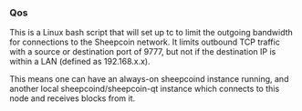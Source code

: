 ### Qos ###

This is a Linux bash script that will set up tc to limit the outgoing bandwidth for connections to the Sheepcoin network. It limits outbound TCP traffic with a source or destination port of 9777, but not if the destination IP is within a LAN (defined as 192.168.x.x).

This means one can have an always-on sheepcoind instance running, and another local sheepcoind/sheepcoin-qt instance which connects to this node and receives blocks from it.
